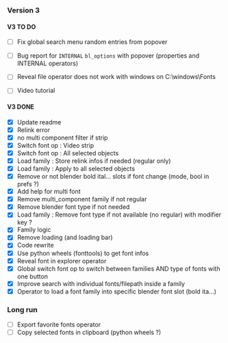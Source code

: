 ### Version 3

#### V3 TO DO 
- [ ] Fix global search menu random entries from popover  
- [ ] Bug report for `INTERNAL` `bl_options` with popover (properties and INTERNAL operators)

- [ ] Reveal file operator does not work with windows on C:\windows\Fonts  

- [ ] Video tutorial

#### V3 DONE
- [x] Update readme  
- [x] Relink error
- [x] no multi component filter if strip
- [x] Switch font op : Video strip
- [x] Switch font op : All selected objects
- [x] Load family : Store relink infos if needed (regular only)  
- [x] Load family : Apply to all selected objects  
- [x] Remove or not blender bold ital... slots if font change (mode, bool in prefs ?)  
- [x] Add help for multi font  
- [x] Remove multi_component family if not regular  
- [x] Remove blender font type if not needed  
- [x] Load family : Remove font type if not available (no regular) with modifier key ?  
- [x] Family logic  
- [x] Remove loading (and loading bar)  
- [x] Code rewrite  
- [x] Use python wheels (fonttools) to get font infos  
- [x] Reveal font in explorer operator  
- [x] Global switch font op to switch between families AND type of fonts with one button  
- [x] Improve search with individual fonts/filepath inside a family  
- [x] Operator to load a font family into specific blender font slot (bold ita...)  

### Long run
- [ ] Export favorite fonts operator  
- [ ] Copy selected fonts in clipboard (python wheels ?)  
